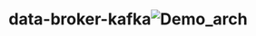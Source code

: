 # data-broker-kafka![Demo_arch](https://user-images.githubusercontent.com/27900063/178113401-8aefaac9-9e50-4f1d-b910-ce5c41be9587.png)
